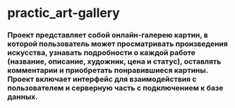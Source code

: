 # practic_art-gallery
### Проект представляет собой онлайн-галерею картин, в которой пользователь может просматривать произведения искусства, узнавать подробности о каждой работе (название, описание, художник, цена и статус), оставлять комментарии и приобретать понравившиеся картины. Проект включает интерфейс для взаимодействия с пользователем и серверную часть с подключением к базе данных.
